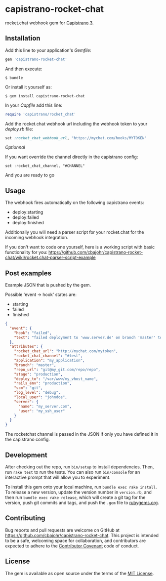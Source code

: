 # capistrano-rocket-chat
rocket.chat webhook gem for [Capistrano 3](https://github.com/capistrano/capistrano). 

## Installation

Add this line to your application's *Gemfile*:

```ruby
gem 'capistrano-rocket-chat'
```

And then execute:

    $ bundle

Or install it yourself as:

    $ gem install capistrano-rocket-chat

In your *Capfile* add this line:

```ruby
require 'capistrano/rocket_chat'
```

Add the rocket.chat webhook url including the webhook token to your *deploy.rb* file:

```ruby
set :rocket_chat_webhook_url, "https://mychat.com/hooks/MYTOKEN"
```


_Optionnal_

If you want override the channel directly in the capistrano config:

```
set :rocket_chat_channel, "#CHANNEL"
```

And you are ready to go

## Usage

The webhook fires automatically on the following capistrano events: 
* deploy:starting
* deploy:failed
* deploy:finished

Additionally you will need a parser script for your rocket.chat for the incoming webhook integration.

If you don't want to code one yourself, here is a working script with basic functionality for you:
https://github.com/cbajohr/capistrano-rocket-chat/wiki/rocket.chat-parser-script-example


## Post examples

Example JSON that is pushed by the gem.

Possible 'event -> hook' states are:
* starting
* failed
* finished

```JSON
{
  "event": {
    "hook": "failed",
    "text": "failed deployment to 'www.server.de' on branch 'master' to stage 'production'"
  },
  "attributes": {
    "rocket_chat_url": "http://mychat.com/mytoken",
    "rocket_chat_channel": "#test",
    "application": "my_application",
    "branch": "master",
    "repo_url": "git@my_git.com/repo/repo",
    "stage": "production",
    "deploy_to": "/var/www/my_vhost_name",
    "rails_env": "production",
    "scm": "git",
    "log_level": "debug",
    "local_user": "johndoe",
    "server": {
      "name": "my_server.com",
      "user": "my_ssh_user"
    }
  }
}
```

The rocketchat channel is passed in the JSON if only you have defined it in the capistrano config.

## Development

After checking out the repo, run `bin/setup` to install dependencies. Then, run `rake test` to run the tests. You can also run `bin/console` for an interactive prompt that will allow you to experiment.

To install this gem onto your local machine, run `bundle exec rake install`. To release a new version, update the version number in `version.rb`, and then run `bundle exec rake release`, which will create a git tag for the version, push git commits and tags, and push the `.gem` file to [rubygems.org](https://rubygems.org).

## Contributing

Bug reports and pull requests are welcome on GitHub at https://github.com/cbajohr/capistrano-rocket-chat. This project is intended to be a safe, welcoming space for collaboration, and contributors are expected to adhere to the [Contributor Covenant](http://contributor-covenant.org) code of conduct.

## License

The gem is available as open source under the terms of the [MIT License](http://opensource.org/licenses/MIT).

